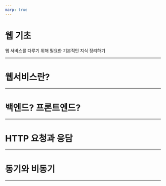 ```yaml
---
marp: true
---
```


# 웹 기초

웹 서비스를 다루기 위해 필요한 기본적인 지식 정리하기

---

# 웹서비스란?

---

# 백엔드? 프론트엔드?

---

# HTTP 요청과 응담

---

# 동기와 비동기

---
